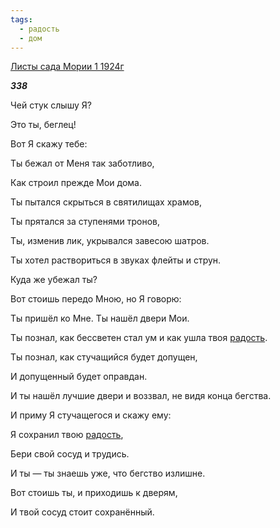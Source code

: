 ```yaml
---
tags:
  - радость
  - дом
---
```

[Листы сада Мории 1 1924г](https://127.0.0.1:4002/agni/1924)

___338___

Чей стук слышу Я?   

Это ты, беглец!   

Вот Я скажу тебе:   

Ты бежал от Меня так заботливо,   

Как строил прежде Мои дома.   

Ты пытался скрыться в святилищах храмов,   

Ты прятался за ступенями тронов,   

Ты, изменив лик, укрывался завесою шатров.   

Ты хотел раствориться в звуках флейты и струн.   

Куда же убежал ты?   

Вот стоишь передо Мною, но Я говорю:   

Ты пришёл ко Мне. Ты нашёл двери Мои.   

Ты познал, как бессветен стал ум и как ушла твоя [радость](../../../tags/#радость).   

Ты познал, как стучащийся будет допущен,    

И допущенный будет оправдан.   

И ты нашёл лучшие двери и воззвал, не видя конца бегства.   

И приму Я стучащегося и скажу ему:   

Я сохранил твою [радость](../../../tags/#радость),   

Бери свой сосуд и трудись.   

И ты — ты знаешь уже, что бегство излишне.   

Вот стоишь ты, и приходишь к дверям,   

И твой сосуд стоит сохранённый.   

